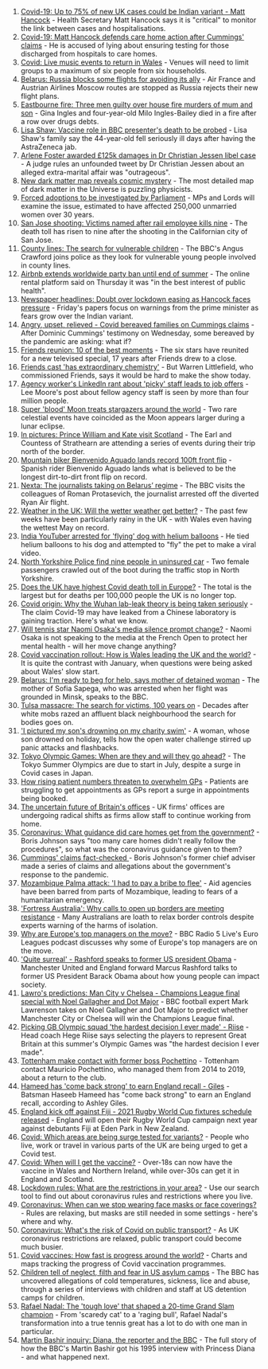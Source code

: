 1. [Covid-19: Up to 75% of new UK cases could be Indian variant - Matt Hancock](https://www.bbc.co.uk/news/uk-57275276) - Health Secretary Matt Hancock says it is "critical" to monitor the link between cases and hospitalisations.
2. [Covid-19: Matt Hancock defends care home action after Cummings' claims](https://www.bbc.co.uk/news/uk-politics-57276006) - He is accused of lying about ensuring testing for those discharged from hospitals to care homes.
3. [Covid: Live music events to return in Wales](https://www.bbc.co.uk/news/uk-wales-57274118) - Venues will need to limit groups to a maximum of six people from six households.
4. [Belarus: Russia blocks some flights for avoiding its ally](https://www.bbc.co.uk/news/world-europe-57271949) - Air France and Austrian Airlines Moscow routes are stopped as Russia rejects their new flight plans.
5. [Eastbourne fire: Three men guilty over house fire murders of mum and son](https://www.bbc.co.uk/news/uk-england-sussex-57199083) - Gina Ingles and four-year-old Milo Ingles-Bailey died in a fire after a row over drugs debts.
6. [Lisa Shaw: Vaccine role in BBC presenter's death to be probed](https://www.bbc.co.uk/news/uk-england-tyne-57267169) - Lisa Shaw's family say the 44-year-old fell seriously ill days after having the AstraZeneca jab.
7. [Arlene Foster awarded £125k damages in Dr Christian Jessen libel case](https://www.bbc.co.uk/news/uk-northern-ireland-57268308) - A judge rules an unfounded tweet by Dr Christian Jessen about an alleged extra-marital affair was "outrageous".
8. [New dark matter map reveals cosmic mystery](https://www.bbc.co.uk/news/science-environment-57244708) - The most detailed map of dark matter in the Universe is puzzling physicists.
9. [Forced adoptions to be investigated by Parliament](https://www.bbc.co.uk/news/uk-57274323) - MPs and Lords will examine the issue, estimated to have affected 250,000 unmarried women over 30 years.
10. [San Jose shooting: Victims named after rail employee kills nine](https://www.bbc.co.uk/news/world-us-canada-57260869) - The death toll has risen to nine after the shooting in the Californian city of San Jose.
11. [County lines: The search for vulnerable children](https://www.bbc.co.uk/news/uk-57271269) - The BBC's Angus Crawford joins police as they look for vulnerable young people involved in county lines.
12. [Airbnb extends worldwide party ban until end of summer](https://www.bbc.co.uk/news/business-57272204) - The online rental platform said on Thursday it was "in the best interest of public health".
13. [Newspaper headlines: Doubt over lockdown easing as Hancock faces pressure](https://www.bbc.co.uk/news/blogs-the-papers-57277286) - Friday's papers focus on warnings from the prime minister as fears grow over the Indian variant.
14. [Angry, upset, relieved - Covid bereaved families on Cummings claims](https://www.bbc.co.uk/news/uk-57271249) - After Dominic Cummings' testimony on Wednesday, some bereaved by the pandemic are asking: what if?
15. [Friends reunion: 10 of the best moments](https://www.bbc.co.uk/news/entertainment-arts-57120599) - The six stars have reunited for a new televised special, 17 years after Friends drew to a close.
16. [Friends cast 'has extraordinary chemistry'](https://www.bbc.co.uk/news/entertainment-arts-57276307) - But Warren Littlefield, who commissioned Friends, says it would be hard to make the show today.
17. [Agency worker's LinkedIn rant about 'picky' staff leads to job offers](https://www.bbc.co.uk/news/uk-england-nottinghamshire-57268852) - Lee Moore's post about fellow agency staff is seen by more than four million people.
18. [Super 'blood' Moon treats stargazers around the world](https://www.bbc.co.uk/news/world-57269272) - Two rare celestial events have coincided as the Moon appears larger during a lunar eclipse.
19. [In pictures: Prince William and Kate visit Scotland](https://www.bbc.co.uk/news/uk-scotland-57241340) - The Earl and Countess of Strathearn are attending a series of events during their trip north of the border.
20. [Mountain biker Bienvenido Aguado lands record 100ft front flip](https://www.bbc.co.uk/news/world-57269382) - Spanish rider Bienvenido Aguado lands what is believed to be the longest dirt-to-dirt front flip on record.
21. [Nexta: The journalists taking on Belarus’ regime](https://www.bbc.co.uk/news/world-europe-57260241) - The BBC visits the colleagues of Roman Protasevich, the journalist arrested off the diverted Ryan Air flight.
22. [Weather in the UK: Will the wetter weather get better?](https://www.bbc.co.uk/news/uk-57270449) - The past few weeks have been particularly rainy in the UK - with Wales even having the wettest May on record.
23. [India YouTuber arrested for 'flying' dog with helium balloons](https://www.bbc.co.uk/news/world-asia-india-57266718) - He tied helium balloons to his dog and attempted to "fly" the pet to make a viral video.
24. [North Yorkshire Police find nine people in uninsured car](https://www.bbc.co.uk/news/uk-england-york-north-yorkshire-57261144) - Two female passengers crawled out of the boot during the traffic stop in North Yorkshire.
25. [Does the UK have highest Covid death toll in Europe?](https://www.bbc.co.uk/news/57268471) - The total is the largest but for deaths per 100,000 people the UK is no longer top.
26. [Covid origin: Why the Wuhan lab-leak theory is being taken seriously](https://www.bbc.co.uk/news/world-asia-china-57268111) - The claim Covid-19 may have leaked from a Chinese laboratory is gaining traction. Here's what we know.
27. [Will tennis star Naomi Osaka's media silence prompt change?](https://www.bbc.co.uk/sport/tennis/57270276) - Naomi Osaka is not speaking to the media at the French Open to protect her mental health - will her move change anything?
28. [Covid vaccination rollout: How is Wales leading the UK and the world?](https://www.bbc.co.uk/news/uk-wales-57270903) - It is quite the contrast with January, when questions were being asked about Wales' slow start.
29. [Belarus: I'm ready to beg for help, says mother of detained woman](https://www.bbc.co.uk/news/world-europe-57251676) - The mother of Sofia Sapega, who was arrested when her flight was grounded in Minsk, speaks to the BBC.
30. [Tulsa massacre: The search for victims, 100 years on](https://www.bbc.co.uk/news/world-us-canada-57244863) - Decades after white mobs razed an affluent black neighbourhood the search for bodies goes on.
31. ['I pictured my son's drowning on my charity swim'](https://www.bbc.co.uk/news/uk-scotland-edinburgh-east-fife-57255690) - A woman, whose son drowned on holiday, tells how the open water challenge stirred up panic attacks and flashbacks.
32. [Tokyo Olympic Games: When are they and will they go ahead?](https://www.bbc.co.uk/news/world-asia-57240044) - The Tokyo Summer Olympics are due to start in July, despite a surge in Covid cases in Japan.
33. [How rising patient numbers threaten to overwhelm GPs](https://www.bbc.co.uk/news/health-57229848) - Patients are struggling to get appointments as GPs report a surge in appointments being booked.
34. [The uncertain future of Britain's offices](https://www.bbc.co.uk/news/business-57231021) - UK firms' offices are undergoing radical shifts as firms allow staff to continue working from home.
35. [Coronavirus: What guidance did care homes get from the government?](https://www.bbc.co.uk/news/52674073) - Boris Johnson says "too many care homes didn't really follow the procedures", so what was the coronavirus guidance given to them?
36. [Cummings' claims fact-checked ](https://www.bbc.co.uk/news/57254305) - Boris Johnson's former chief adviser made a series of claims and allegations about the government's response to the pandemic.
37. [Mozambique Palma attack: 'I had to pay a bribe to flee'](https://www.bbc.co.uk/news/world-africa-57254543) - Aid agencies have been barred from parts of Mozambique, leading to fears of a humanitarian emergency.
38. ['Fortress Australia': Why calls to open up borders are meeting resistance](https://www.bbc.co.uk/news/world-australia-57224635) - Many Australians are loath to relax border controls despite experts warning of the harms of isolation.
39. [Why are Europe's top managers on the move?](https://www.bbc.co.uk/sport/football/57276759) - BBC Radio 5 Live's Euro Leagues podcast discusses why some of Europe's top managers are on the move.
40. ['Quite surreal' - Rashford speaks to former US president Obama](https://www.bbc.co.uk/sport/football/57276599) - Manchester United and England forward Marcus Rashford talks to former US President Barack Obama about how young people can impact society.
41. [Lawro's predictions: Man City v Chelsea - Champions League final special with Noel Gallagher and Dot Major](https://www.bbc.co.uk/sport/football/57249060) - BBC football expert Mark Lawrenson takes on Noel Gallagher and Dot Major to predict whether Manchester City or Chelsea will win the Champions League final.
42. [Picking GB Olympic squad 'the hardest decision I ever made' - Riise](https://www.bbc.co.uk/sport/football/57275615) - Head coach Hege Riise says selecting the players to represent Great Britain at this summer's Olympic Games was "the hardest decision I ever made".
43. [Tottenham make contact with former boss Pochettino](https://www.bbc.co.uk/sport/football/57268046) - Tottenham contact Mauricio Pochettino, who managed them from 2014 to 2019, about a return to the club.
44. [Hameed has 'come back strong' to earn England recall - Giles](https://www.bbc.co.uk/sport/cricket/57274052) - Batsman Haseeb Hameed has "come back strong" to earn an England recall, according to Ashley Giles.
45. [England kick off against Fiji - 2021 Rugby World Cup fixtures schedule released](https://www.bbc.co.uk/sport/rugby-union/57273290) - England will open their Rugby World Cup campaign next year against debutants Fiji at Eden Park in New Zealand.
46. [Covid: Which areas are being surge tested for variants?](https://www.bbc.co.uk/news/explainers-54872039) - People who live, work or travel in various parts of the UK are being urged to get a Covid test.
47. [Covid: When will I get the vaccine?](https://www.bbc.co.uk/news/health-55045639) - Over-18s can now have the vaccine in Wales and Northern Ireland, while over-30s can get it in England and Scotland.
48. [Lockdown rules: What are the restrictions in your area?](https://www.bbc.co.uk/news/uk-54373904) - Use our search tool to find out about coronavirus rules and restrictions where you live.
49. [Coronavirus: When can we stop wearing face masks or face coverings?](https://www.bbc.co.uk/news/health-51205344) - Rules are relaxing, but masks are still needed in some settings - here's where and why.
50. [Coronavirus: What's the risk of Covid on public transport?](https://www.bbc.co.uk/news/health-51736185) - As UK coronavirus restrictions are relaxed, public transport could become much busier.
51. [Covid vaccines: How fast is progress around the world?](https://www.bbc.co.uk/news/world-56237778) - Charts and maps tracking the progress of Covid vaccination programmes.
52. [Children tell of neglect, filth and fear in US asylum camps](https://www.bbc.co.uk/news/world-us-canada-57149721) - The BBC has uncovered allegations of cold temperatures, sickness, lice and abuse, through a series of interviews with children and staff at US detention camps for children.
53. [Rafael Nadal: The 'tough love' that shaped a 20-time Grand Slam champion](https://www.bbc.co.uk/sport/tennis/56090941) - From 'scaredy cat' to a 'raging bull', Rafael Nadal's transformation into a true tennis great has a lot to do with one man in particular.
54. [Martin Bashir inquiry: Diana, the reporter and the BBC](https://www.bbc.co.uk/news/uk-56680229) - The full story of how the BBC's Martin Bashir got his 1995 interview with Princess Diana - and what happened next.
